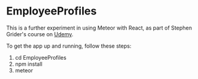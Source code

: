 # EmployeeProfiles

This is a further experiment in using Meteor with React, as part of Stephen Grider's course on [Udemy](https://www.udemy.com/meteor-react-tutorial).

To get the app up and running, follow these steps:

1) cd EmployeeProfiles
2) npm install
3) meteor